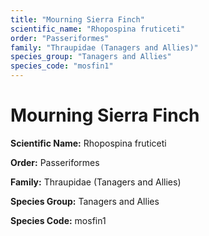 ```yaml
---
title: "Mourning Sierra Finch"
scientific_name: "Rhopospina fruticeti"
order: "Passeriformes"
family: "Thraupidae (Tanagers and Allies)"
species_group: "Tanagers and Allies"
species_code: "mosfin1"
---
```


# Mourning Sierra Finch

**Scientific Name:** Rhopospina fruticeti

**Order:** Passeriformes

**Family:** Thraupidae (Tanagers and Allies)

**Species Group:** Tanagers and Allies

**Species Code:** mosfin1
